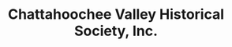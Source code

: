 ---
layout: repo
title: "Chattahoochee Valley Historical Society, Inc."
id: 11342
permalink: repos/11342/
---